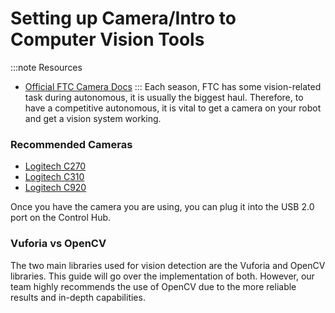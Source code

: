 # Setting up Camera/Intro to Computer Vision Tools

:::note Resources
* [Official FTC Camera Docs](https://ftc-docs.firstinspires.org/en/latest/hardware_and_software_configuration/configuring/configuring_external_webcam/configuring-external-webcam.html)
:::
Each season, FTC has some vision-related task during autonomous, it is usually the biggest haul. Therefore, to have a competitive autonomous, it is vital to get a camera on your robot and get a vision system working.

### Recommended Cameras

* [Logitech C270](https://www.logitech.com/en-us/products/webcams/c270-hd-webcam.960-000694.html)
* [Logitech C310](https://www.logitech.com/en-us/products/webcams/c310-hd-webcam.960-000585.html)
* [Logitech C920](https://www.logitech.com/en-us/products/webcams/c920s-pro-hd-webcam.960-001257.html)

Once you have the camera you are using, you can plug it into the USB 2.0 port on the Control Hub.

### Vuforia vs OpenCV

The two main libraries used for vision detection are the Vuforia and OpenCV libraries. This guide will go over the implementation of both. However, our team highly recommends the use of OpenCV due to the more reliable results and in-depth capabilities.
